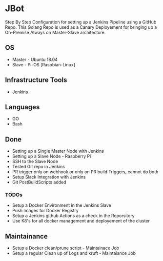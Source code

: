 # JBot
Step By Step Configuration for setting up a Jenkins Pipeline using a GitHub Repo. 
This Golang Repo is used as a Canary Deployement for bringing up a On-Premise Always on Master-Slave architecture.

## OS
+ Master - Ubuntu 18.04
+ Slave -  Pi-OS [Raspbian-Linux]

## Infrastructure Tools
+ Jenkins

## Languages
+ GO
+ Bash


## Done
+ Setting up a Single Master Node with Jenkins
+ Setting up a Slave Node - Raspberry Pi
+ SSH to the Slave Node
+ Tested Git repo in Jenkins
+ PR trigger only on webhook or only on PR build Triggers, cannot do both
+ Setup Slack Integration with Jenkins
+ Git PostBuildScripts added 

### TODOs
+ Setup a Docker Environment in the Jenkins Slave
+ Push Images for Docker Registry
+ Setup a Jenkins github Actions as a check in the Reporsitory
+ Use K8's for all docker management and deployement of the cluster


## Maintainance
+ Setup a Docker clean/prune script - Maintainace Job
+ Setup a regular Clean up of Logs and kruft - Maintaiance Job